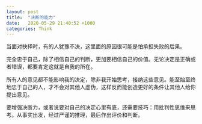 ```yaml
---
layout: post
title:  "决断的能力"
date:   2020-05-29 21:40:52 +1000
categories: Think
---
```

当面对抉择时，有的人犹豫不决，这里面的原因很可能是怕承担失败的后果。

完全忠于自己，除了相信自己的判断，更加要相信自己的价值。无论决定是正确或者错误，都要肯定这就是自我的所在。

所有人的意见都不能影响我的决定，除非我开始思考，接纳这些意见。能至始至终地忠于自己的人，才不会对其他人虚伪，这样反而能创造更好的条件让其他人给你提出意见。

要增强决断力，或者说要对自己的决定心里有底，还需要技巧：用批判性思维来思考。从事实出发，经过严谨的推理，最后作出评价和判断。